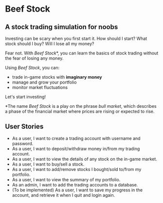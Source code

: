 # Beef Stock

## A stock trading simulation for noobs

Investing can be scary when you first start it. How should I start? What stock should I buy? Will I lose all my money?

Fear not. With *Beef Stock**, you can learn the basics of stock trading without the fear of losing any money.

Using *Beef Stock*, you can:
- trade in-game stocks with **imaginary money**
- manage and grow your portfolio
- monitor market fluctuations


Let's start investing!

*The name *Beef Stock* is a play on the phrase *bull market*, which describes a phase of the financial market where prices are rising or expected to rise. 

## User Stories

- As a user, I want to create a trading account with username and password.
- As a user, I want to deposit/withdraw money in/from my trading account.
- As a user, I want to view the details of any stock on the in-game market.
- As a user, I want to buy/sell a stock.
- As a user, I want to add/remove stocks I bought/sold to/from my portfolio.
- As a user, I want to view the summary of my portfolio.
- As an admin, I want to add the trading accounts to a database.
- (To be implemented) As a user, I want to save my progress in the account, and retrieve it when I quit and login again. 




